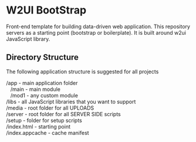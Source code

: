 W2UI BootStrap
======

Front-end template for building data-driven web application. This repository servers as a 
starting point (bootstrap or boilerplate). It is built around w2ui JavaScript library.

Directory Structure
------

The following application structure is suggested for all projects

/app 			- main application folder <br>
&nbsp;&nbsp;&nbsp;/main		- main module <br>
&nbsp;&nbsp;&nbsp;/mod1		- any custom module <br>
/libs			- all JavaScript libraries that you want to support <br>
/media			- root folder for all UPLOADS <br>
/server			- root folder for all SERVER SIDE scripts <br>
/setup			- folder for setup scripts <br>
/index.html  	- starting point <br>
/index.appcache - cache manifest <br>
